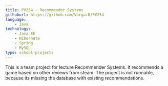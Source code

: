 ```yaml
---
title: PV254 - Recommender Systems
githuburl: https://github.com/VargaiD/PV254
language:
    - Java
technology:
    - Java EE
    - Hibernate
    - Spring
    - MySQL
type: school-projects
---
```


This is a team project for lecture Recommender Systems. It recommends a game based on other reviews from steam. The project is not runnable, because its missing the database with existing recommendations.